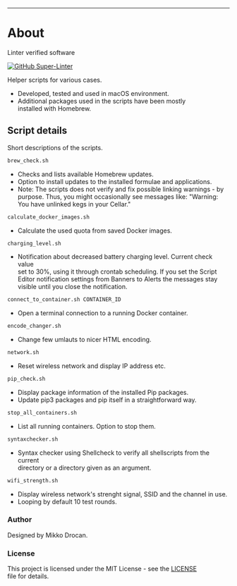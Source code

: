 ---
# About

Linter verified software

[![GitHub Super-Linter](https://github.com/mdrocan/shell-scripts/workflows/CI-check/badge.svg)](https://github.com/marketplace/actions/super-linter)

Helper scripts for various cases.

- Developed, tested and used in macOS environment.
- Additional packages used in the scripts have been mostly \
installed with Homebrew.

## Script details

Short descriptions of the scripts.

```sh
brew_check.sh
```
- Checks and lists available Homebrew updates.
- Option to install updates to the installed formulae and applications.
- Note: The scripts does not verify and fix possible linking warnings - by purpose. Thus, you might occasionally see messages like: "Warning: You have unlinked kegs in your Cellar."

```sh
calculate_docker_images.sh
```
- Calculate the used quota from saved Docker images.

```sh
charging_level.sh
```
- Notification about decreased battery charging level. Current check value \
set to 30%, using it through crontab scheduling. If you set the Script \
Editor notification settings from Banners to Alerts the messages stay \
visible until you close the notification.

```sh
connect_to_container.sh CONTAINER_ID
```
- Open a terminal connection to a running Docker container.

```sh
encode_changer.sh
```
- Change few umlauts to nicer HTML encoding.

```sh
network.sh
```
- Reset wireless network and display IP address etc.

```sh
pip_check.sh
```
- Display package information of the installed Pip packages.
- Update pip3 packages and pip itself in a straightforward way.

```sh
stop_all_containers.sh
```
- List all running containers. Option to stop them.

```sh
syntaxchecker.sh
```
- Syntax checker using Shellcheck to verify all shellscripts from the current\
 directory or a directory given as an argument.

```sh
wifi_strength.sh
```
- Display wireless network's strenght signal, SSID and the channel in use.
- Looping by default 10 test rounds.

### Author

Designed by Mikko Drocan.

### License

This project is licensed under the MIT License - see the [LICENSE](LICENSE)\
 file for details.
